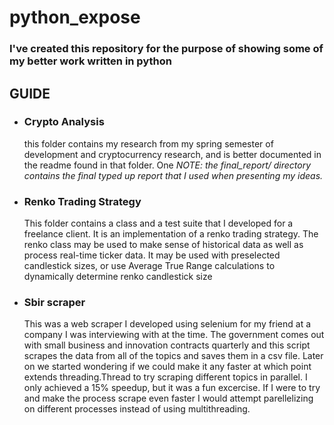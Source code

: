 # python_expose

### I've created this repository for the purpose of showing some of my better work written in python

## GUIDE

- ### Crypto Analysis
  this folder contains my research from my spring semester of development and cryptocurrency research, and is better documented in the readme found in that folder. One *NOTE: the final_report/ directory contains the final typed up report that I used when presenting my ideas.*
  
- ### Renko Trading Strategy
  This folder contains a class and a test suite that I developed for a freelance client. It is an implementation of a renko trading strategy. The renko class may be used to make sense of historical data as well as process real-time ticker data. It may be used with preselected candlestick sizes, or use Average True Range calculations to dynamically determine renko candlestick size
- ### Sbir scraper
  This was a web scraper I developed using selenium for my friend at a company I was interviewing with at the time. The government comes out with small business and innovation contracts quarterly and this script scrapes the data from all of the topics and saves them in a csv file. Later on we started wondering if we could make it any faster at which point extends threading.Thread to try scraping different topics in parallel. I only achieved a 15% speedup, but it was a fun excercise. If I were to try and make the process scrape even faster I would attempt parellelizing on different processes instead of using multithreading. 
